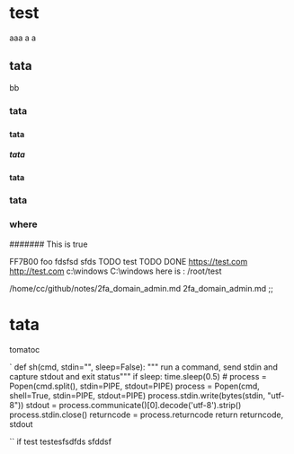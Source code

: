 
#  test
aaa
a
a

##  tata

bb
###  tata
###
####  tata
#####  tata

#### tata
### tata

### where 



####### This is true


FF7B00
foo
 fdsfsd
 sfds 
 TODO 
 test
TODO
DONE
https://test.com
http://test.com
c:\\windows
C:\\windows
here is : /root/test

/home/cc/github/notes/2fa_domain_admin.md
2fa_domain_admin.md
;;

# tata
tomatoc

`
def sh(cmd, stdin="", sleep=False):
    """ run a command, send stdin and capture stdout and exit status"""
    if sleep:
        time.sleep(0.5)
    # process = Popen(cmd.split(), stdin=PIPE, stdout=PIPE)
    process = Popen(cmd, shell=True, stdin=PIPE, stdout=PIPE)
    process.stdin.write(bytes(stdin, "utf-8"))
    stdout = process.communicate()[0].decode('utf-8').strip()
    process.stdin.close()
    returncode = process.returncode
    return returncode, stdout

``
if test
testesfsdfds
sfddsf
